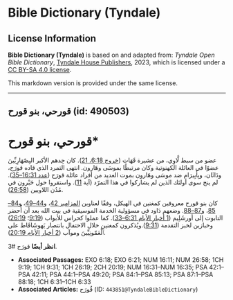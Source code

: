 # Bible Dictionary (Tyndale)

## License Information

**Bible Dictionary (Tyndale)** is based on and adapted from: _Tyndale Open Bible Dictionary_, [Tyndale House Publishers](https://tyndaleopenresources.com/), 2023, which is licensed under a [CC BY-SA 4.0 license](https://creativecommons.org/licenses/by-sa/4.0/legalcode.en).

This markdown version is provided under the same license.



--------------------------------

## قورحي، بنو قورح (id: 490503)

قورحي، بنو قورح\*
=================

عضو من سبط لَّاوِي، من عشيرة قَهَات ([خروج 6:18، 21](https://ref.ly/Exod6:18,Exod6:21)). كان جِدهم الأكبر اليِصْهَارِيِّينَ عضوًا في العائلة الكهنوتية وكان مرتبطًا بموسَى وهَارون. انتهى التمرد الذي قاده قورَح، ودَاثَان، وبِأَبِيرَام ضد موسَى وهَارون بموت العديد من أفراد عائلة قورَح ([عدد 16:31–35](https://ref.ly/Num16:31-Num16:35)). لم ينج سوى أولئك الذين لم يشاركوا في هذا التمرّد (آية [11](https://ref.ly/Num16:11)). واستقروا حول حَبْرون في مُدُن اللاويين ([26:58](https://ref.ly/Num26:58)).

كان بنو قورح معروفين كمغنين في الهيكل، وفقًا لعناوين [المزامير 42](https://ref.ly/Ps42:1-Ps42:11)، و[44–49](https://ref.ly/Ps44:1-Ps49:20)، و[84–85](https://ref.ly/Ps84:1-Ps85:13)، و[87–88](https://ref.ly/Ps87:1-Ps88:18). وضعهم دَاود في مسؤولية الخدمة الموسيقية في بيت الله بعد أن أُحضر التابوت إلى أورشَلِيم ([1 أخبار الأيام 6:31–33](https://ref.ly/1Chr6:31-1Chr6:33)). كما عملوا كحراس للأبواب ([9:19](https://ref.ly/1Chr9:19)؛ [26:19](https://ref.ly/1Chr26:19)) وخبازين لخبز التقدمة ([9:31](https://ref.ly/1Chr9:31)).ويُذكرون كمغنين خلال الاحتفال بانتصار يَهوشَافَاط على ٱلْعَمّونِيِّينَ وموآب ([2 أخبار الأيام 20:19](https://ref.ly/2Chr20:19)).

**انظر أيضًا** قورَح \#3.

* **Associated Passages:** EXO 6:18; EXO 6:21; NUM 16:11; NUM 26:58; 1CH 9:19; 1CH 9:31; 1CH 26:19; 2CH 20:19; NUM 16:31–NUM 16:35; PSA 42:1–PSA 42:11; PSA 44:1–PSA 49:20; PSA 84:1–PSA 85:13; PSA 87:1–PSA 88:18; 1CH 6:31–1CH 6:33
* **Associated Articles:** قُورَح (ID: `443851@TyndaleBibleDictionary`)

